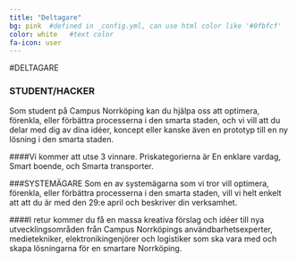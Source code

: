 ```yaml
---
title: "Deltagare"
bg: pink  #defined in _config.yml, can use html color like '#0fbfcf'
color: white   #text color
fa-icon: user
---
```


#DELTAGARE


### STUDENT/HACKER
Som student på Campus Norrköping kan du hjälpa oss att optimera, förenkla, eller förbättra processerna i den smarta staden, och vi vill att du delar med dig av dina idéer, koncept eller kanske även en prototyp till en ny lösning i den smarta staden. 

####Vi kommer att utse 3 vinnare. Priskategorierna är En enklare vardag, Smart boende, och Smarta transporter.

###SYSTEMÄGARE
Som en av systemägarna som vi tror vill optimera, förenkla, eller förbättra processerna i den smarta staden, vill vi helt enkelt att att du är med den 29:e april och beskriver din verksamhet.  

####I retur kommer du få en massa kreativa förslag och idéer till nya utvecklingsområden från Campus Norrköpings användbarhetsexperter, medietekniker, elektronikingenjörer och logistiker som ska vara med och skapa lösningarna för en smartare Norrköping.